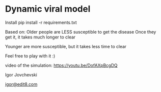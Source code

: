 # Dynamic viral model

Install 
pip install -r requirements.txt

Based on:
Older people are LESS susceptible to get the disease
Once they get it, it takes much longer to clear

Younger are more susceptible, but it takes less time to clear

Feel free to play with it :)

video of the simulation: https://youtu.be/DofAXpBcgDQ

Igor Jovchevski

igor@edit8.com
